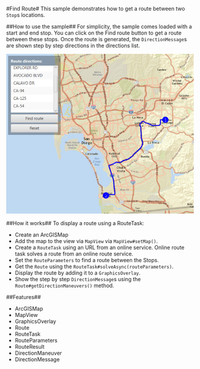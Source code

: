 #Find Route#
This sample demonstrates how to get a route between two `Stop`s locations.

##How to use the sample##
For simplicity, the sample comes loaded with a start and end stop. You can click on the Find route button to get a route between these stops. Once the route is generated, the `DirectionMessage`s are shown step by step directions in the directions list.

![](FindRoute.png)

##How it works##
To display a route using a RouteTask:

- Create an ArcGISMap 
- Add the map to the view via `MapView` via `MapView#setMap()`. 
- Create a `RouteTask` using an URL from an online service. Online route task solves a route from an online route service.
- Set the `RouteParameters` to find a route between the Stops. 
- Get the `Route` using the  `RouteTask#solveAsync(routeParameters)`.
- Display the route by adding it to a `GraphicsOverlay`.
- Show the step by step `DirectionMessage`s using the `Route#getDirectionManeuvers()` method.

##Features##
- ArcGISMap
- MapView
- GraphicsOverlay
- Route
- RouteTask
- RouteParameters
- RouteResult
- DirectionManeuver
- DirectionMessage
